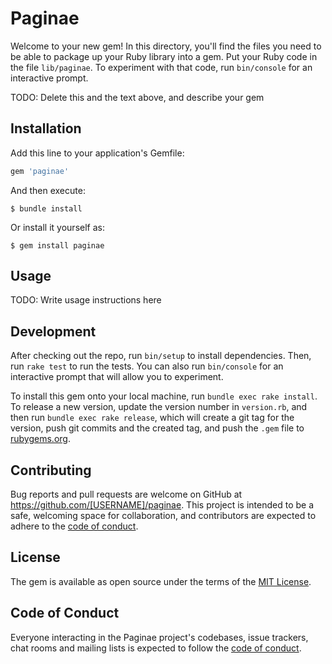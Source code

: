 # Paginae

Welcome to your new gem! In this directory, you'll find the files you need to be able to package up your Ruby library into a gem. Put your Ruby code in the file `lib/paginae`. To experiment with that code, run `bin/console` for an interactive prompt.

TODO: Delete this and the text above, and describe your gem

## Installation

Add this line to your application's Gemfile:

```ruby
gem 'paginae'
```

And then execute:

    $ bundle install

Or install it yourself as:

    $ gem install paginae

## Usage

TODO: Write usage instructions here

## Development

After checking out the repo, run `bin/setup` to install dependencies. Then, run `rake test` to run the tests. You can also run `bin/console` for an interactive prompt that will allow you to experiment.

To install this gem onto your local machine, run `bundle exec rake install`. To release a new version, update the version number in `version.rb`, and then run `bundle exec rake release`, which will create a git tag for the version, push git commits and the created tag, and push the `.gem` file to [rubygems.org](https://rubygems.org).

## Contributing

Bug reports and pull requests are welcome on GitHub at https://github.com/[USERNAME]/paginae. This project is intended to be a safe, welcoming space for collaboration, and contributors are expected to adhere to the [code of conduct](https://github.com/[USERNAME]/paginae/blob/main/CODE_OF_CONDUCT.md).

## License

The gem is available as open source under the terms of the [MIT License](https://opensource.org/licenses/MIT).

## Code of Conduct

Everyone interacting in the Paginae project's codebases, issue trackers, chat rooms and mailing lists is expected to follow the [code of conduct](https://github.com/[USERNAME]/paginae/blob/main/CODE_OF_CONDUCT.md).
